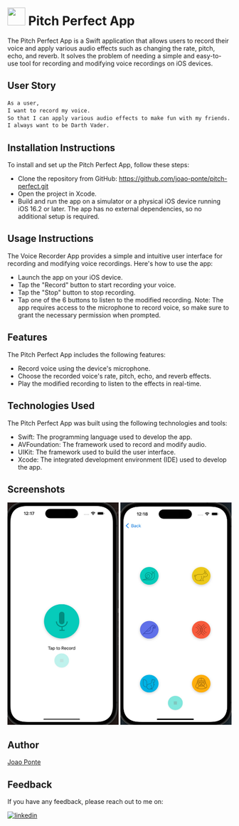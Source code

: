
# <img src="https://cdn.jsdelivr.net/gh/devicons/devicon/icons/swift/swift-original.svg" height="40" width="40">  Pitch Perfect App 

The Pitch Perfect App is a Swift application that allows users to record their voice and apply various audio effects such as changing the rate, pitch, echo, and reverb. It solves the problem of needing a simple and easy-to-use tool for recording and modifying voice recordings on iOS devices.


## User Story

```bash
As a user, 
I want to record my voice.
So that I can apply various audio effects to make fun with my friends.
I always want to be Darth Vader.
```


## Installation Instructions
To install and set up the Pitch Perfect App, follow these steps:
- Clone the repository from GitHub: https://github.com/joao-ponte/pitch-perfect.git
- Open the project in Xcode.
- Build and run the app on a simulator or a physical iOS device running iOS 16.2 or later.
The app has no external dependencies, so no additional setup is required.



## Usage Instructions
The Voice Recorder App provides a simple and intuitive user interface for recording and modifying voice recordings. Here's how to use the app:
- Launch the app on your iOS device.
- Tap the "Record" button to start recording your voice.
- Tap the "Stop" button to stop recording.
- Tap one of the 6 buttons to listen to the modified recording.
Note: The app requires access to the microphone to record voice, so make sure to grant the necessary permission when prompted.
## Features
The Pitch Perfect App includes the following features:
- Record voice using the device's microphone.
- Choose the recorded voice's rate, pitch, echo, and reverb effects.
- Play the modified recording to listen to the effects in real-time.


## Technologies Used
The Pitch Perfect App was built using the following technologies and tools:
- Swift: The programming language used to develop the app.
- AVFoundation: The framework used to record and modify audio.
- UIKit: The framework used to build the user interface.
- Xcode: The integrated development environment (IDE) used to develop the app.
## Screenshots

<img src="https://github.com/joao-ponte/pitch-perfect/blob/main/Screenshot/pitchPerfectrecordScreen.jpeg?raw=true" height="500" width="250">    <img src="https://github.com/joao-ponte/pitch-perfect/blob/main/Screenshot/PitchPerfectAudioScreen.jpeg?raw=true"  height="500" width="250">

## Author
[Joao Ponte](https://github.com/joao-ponte)


## Feedback

If you have any feedback, please reach out to me on:

[![linkedin](https://img.shields.io/badge/linkedin-0A66C2?style=for-the-badge&logo=linkedin&logoColor=white)](https://www.linkedin.com/in/jponte/)


